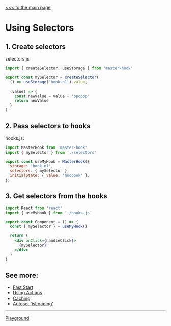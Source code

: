 [<<< to the main page](https://github.com/opium-pro/master-hook)

# Using Selectors

## 1. Create selectors
selectors.js
```js
import { createSelector, useStorage } from 'master-hook'

export const mySelector = createSelector(
  () => useStorage('hook-n1').value,

  (value) => {
    const newValue = value + 'opopop'
    return newValue
  }
)
```

## 2. Pass selectors to hooks
hooks.js:
```js
import MasterHook from 'master-hook'
import { mySelector } from './selectors'

export const useMyHook = MasterHook({
  storage: 'hook-n1',
  selectors: { mySelector },
  initialState: { value: 'hoooook' },
})
```

## 3. Get selectors from the hooks

```jsx
import React from 'react'
import { useMyHook } from './hooks.js'

export const Component = () => {
  const { mySelector } = useMyHook()

  return (
    <div onClick={handleClick}>
      {mySelector}
    </div>
  )
}
```

## See more:

* [Fast Start](https://github.com/opium-pro/master-hook/blob/master/docs/FAST_START.md)
* [Using Actions](https://github.com/opium-pro/master-hook/blob/master/docs/ACTIONS.md)
* [Caching](https://github.com/opium-pro/master-hook/blob/master/docs/CACHING.md)
* [Autoset 'isLoading'](https://github.com/opium-pro/master-hook/blob/master/docs/IS_LOADING.md)
---
[Playground](https://github.com/opium-pro/master-hook-playground)